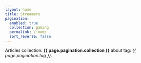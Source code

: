```yaml
---
layout: home
title: Streamers
pagination: 
  enabled: true
  collection: gaming
  permalink: /:num/
  sort_reverse: false
---
```


Articles collection: <b>{{ page.pagination.collection }}</b> about tag: <i>{{ page.pagination.tag }}</i>.
